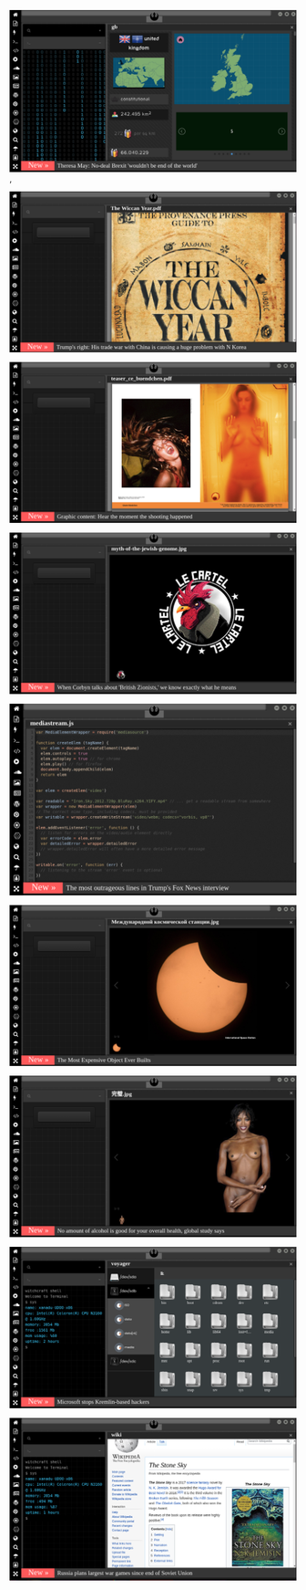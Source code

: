 
[![Image](brexit.png)](https://www.pornhub.com/view_video.php?viewkey=ph5daf2b0666260),

<!-- 
bkz hoşlaşılan dayının baldız baldan datlıdır yiğenim gel seni de böle sikem demesi
bkz hoşlaşılan dayının baldızını sikerken görmek
bkz hoşlaşılan damadı kaynanam olurmusun da görmek
bkz seyfo dayının baba yiğit bi dayıya benzmesi
bkz duran ammi aslan akbeyi emikledi mi sorundalı
bkz asansörde yiyişmelik dayılar veritabanı
https://www.uludagsozluk.com/k/yi%C4%9Fit-mahzuni/&w=bg
https://www.uludagsozluk.com/k/sersefil-day%C4%B1/
https://www.uludagsozluk.com/k/mask%C3%BClen-day%C4%B1/ 
https://www.uludagsozluk.com/k/laz-ziya-vs-baron-karahanl%C4%B1/
bkz gece gece akla gelen dayının çıkarıp masaya vurması
bkz hoşlaşılan dayının götten siken sert maskulen bi dayı çıkması
https://www.uludagsozluk.com/k/uluda%C4%9F-s%C3%B6zl%C3%BCk-gececi-yazarlar/
https://www.uludagsozluk.com/k/perin%C3%A7ek-in-40-y%C4%B1ld%C4%B1r-de%C4%9Fi%C5%9Fmeyen-siyasi-%C3%A7izgisi/ 
https://www.uludagsozluk.com/k/13-ya%C5%9F%C4%B1ndaki-k%C4%B1z%C4%B1n%C4%B1-hamile-b%C4%B1rakan-baba/&w=bg
-->

![Image](wiccanyear.png)

[![Image](hearthemoment.png)](http://www.taschen-transfer.commedia/downloads/teaser_ce_buendchen.pdf)

[![Image](myth-of-the-jewish-genome.png)](https://www.merriam-webster.com/dictionary/chromatic)

![Image](mediasource.png)

![Image](ISS.png)

[![Image](完璧.png)](https://www.ibm.com/developerworks/jp/aix/library/au-errnovariable/index.html)

![Image](voyager.png)

![Image](stone-sky.png)


